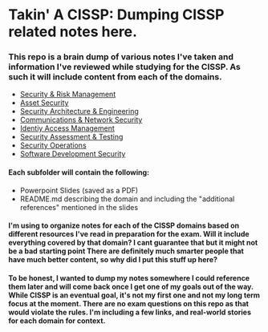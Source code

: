 # Takin' A CISSP: Dumping CISSP related notes here.

### This repo is a brain dump of various notes I've taken and information I've reviewed while studying for the CISSP. As such it will include content from each of the domains. 

* [Security & Risk Management](https://github.com/n1cfury/takinacissp/blob/master/domain1.md)
* [Asset Security](https://github.com/n1cfury/takinacissp/blob/master/domain2.md)
* [Security Architecture & Engineering](https://github.com/n1cfury/takinacissp/blob/master/domain3.md)
* [Communications & Network Security](https://github.com/n1cfury/takinacissp/blob/master/domain4.md)
* [Identiy Access Management](https://github.com/n1cfury/takinacissp/blob/master/domain5.md)
* [Security Assessment & Testing](https://github.com/n1cfury/takinacissp/blob/master/domain6.md)
* [Security Operations](https://github.com/n1cfury/takinacissp/blob/master/domain7.md)
* [Software Development Security](https://github.com/n1cfury/takinacissp/blob/master/domain8.md)



#### Each subfolder will contain the following:
* Powerpoint Slides (saved as a PDF)
* README.md describing the domain and including the "additional references" mentioned in the slides


#### I'm using to organize notes for each of the CISSP domains based on different resources I've read in preparation for the exam. Will it include everything covered by that domain? I cant guarantee that but it might not be a bad starting point There are definitely much smarter people that have much better content, so why did I put this stuff up here?  

#### To be honest, I wanted to dump my notes somewhere I could reference them later and will come back once I get one of my goals out of the way. While CISSP is an eventual goal, it's not my first one and not my long term focus at the moment. There are no exam questions on this repo as that would violate the rules. I'm including a few links, and real-world stories for each domain for context.

